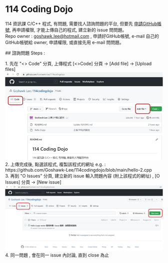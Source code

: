 # 114 Coding Dojo
114 資訊課 C/C++ 程式, 有問題, 需要找人諮詢問題的平台, 但要先 [申請GitHub帳號](https://how-to-make-docs.readthedocs.io/zh_TW/latest/GoogleDoc/Github%E5%B8%B3%E8%99%9F%E7%94%B3%E8%AB%8B.html), 再申請權限, 才能上傳自己的程式, 建立新的 issue 問問題。<br/>
Repo owner : goshawk.lee@hotmail.com , 申請好GitHub帳號, e-mail 自己的GitHub帳號給 owner, 申請權限, 或直接先用 e-mail 問問題。
<p>
## 諮詢問題 Steps :
<p>1. 先在 "<> Code" 分頁, 上傳程式 [<>Code] 分頁 -> [Add file] -> [Upload files]<br/>
<picture>
<img alt="upload file" src="assets/images/114codingdojo_uploadfile_md.jpg"  width=700>
</picture><br/> 
2. 上傳完成後, 點選該程式, 複製該程式的網址 e.g. : https://github.com/Goshawk-Lee/114codingdojo/blob/main/hello-2.cpp <br/>
3. 再到 "O Issues" 分頁,  建立新的 issue 輸入問題內容 (附上該程式的網址) , [O Issues] 分頁 -> [New issue] <br/>
<picture>
<img alt="create issuee" src="assets/images/114codingdojo_issue2.jpg" width=700>
</picture><br/>
4. 同一問題 , 會在同一 issue 內討論, 直到 close 為止  <br/>
